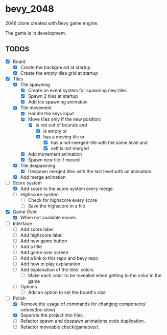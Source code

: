 # bevy_2048
2048 clone created with Bevy game engine.

The game is in development.

## TODOS
- [x] Board
  - [x] Create the background at startup
  - [x] Create the empty tiles grid at startup
- [x] Tiles
  - [x] Tile spawning
    - [x] Create an event system for spawning new tiles
    - [x] Spawn 2 tiles at startup
    - [x] Add tile spawning animation 
  - [x] Tile movement
    - [x] Handle the keys input
    - [x] Move tiles only if the new position:
      - [x] is not out of bounds and
        - [x] is empty or
        - [x] has a moving tile or
          - [x] has a not-merged-tile with the same level and
          - [x] self is not merged
    - [x] Add movement animation
    - [x] Spawn new tile if moved
  - [x] Tile despawning
    - [x] Despawn merged tiles with the last level with an animation
  - [x] Add merge animation
- [ ] Score system
  - [x] Add score to the score system every merge
  - [ ] Highscore system
    - [ ] Check for highscore every score
    - [ ] Save the highscore in a file
- [x] Game Over
  - [x] When not available moves
- [ ] Interface
  - [ ] Add score label
  - [ ] Add highscore label
  - [ ] Add new game button
  - [ ] Add a title
  - [ ] Add game over screen
  - [ ] Add a link to this repo and bevy repo
  - [ ] Add how to play explanation
  - [ ] Add explanation of the tiles' colors
    - [ ] Make each color to be revealed when getting to the color in the game
  - [ ] Options
    - [ ] Add an option to set the board's size
- [ ] Polish
  - [x] Remove the usage of commands for changing components' values(too slow)
  - [x] Separate the project into files.
  - [ ] Refactor spawn and despawn animations code duplication.
  - [ ] Refactor moveable check(gameover).